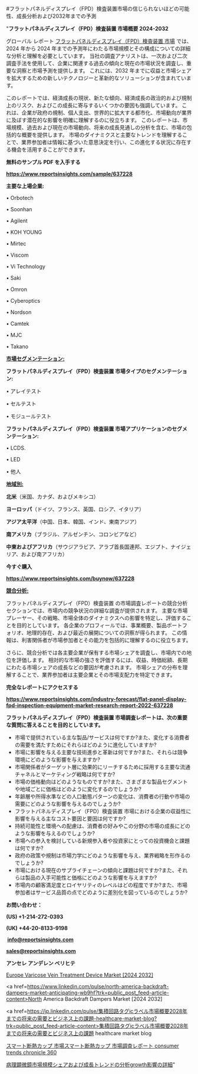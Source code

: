 #フラットパネルディスプレイ（FPD）検査装置市場の信じられないほどの可能性、成長分析および2032年までの予測

"<strong>フラットパネルディスプレイ（FPD）検査装置 市場概要 2024-2032</strong>

グローバル レポート <a href=https://www.reportsinsights.com/sample/637228>フラットパネルディスプレイ（FPD）検査装置 市場</a> では、2024 年から 2024 年までの予測年にわたる市場規模とその構成についての詳細な分析と理解を必要としています。 当社の調査アナリストは、一次および二次調査手法を使用して、企業に関連する過去の傾向と現在の市場状況を調査し、重要な洞察と市場予測を提供します。 これには、2032 年までに収益と市場シェアを拡大​​するための新しいテクノロジーと革新的なソリューションが含まれています。

このレポートでは、経済成長の現状、新たな傾向、経済成長の政治的および規制上のリスク、およびこの成長に寄与するいくつかの要因も強調しています。 これは、企業が政府の規制、個人支出、世界的に拡大する都市化、市場動向が業界に及ぼす潜在的な影響を明確に理解するのに役立ちます。 このレポートは、市場規模、過去および現在の市場動向、将来の成長見通しの分析を含む、市場の包括的な概要を提供します。 市場のダイナミクスと主要なトレンドを理解することで、業界参加者は情報に基づいた意思決定を行い、この進化する状況に存在する機会を活用することができます。

<strong><b>無料のサンプル PDF を入手する</b></strong>

<a href=https://www.reportsinsights.com/sample/637228><strong><u>https://www.reportsinsights.com/sample/637228</u></strong></a>

<strong>主要な上場企業:</strong>

• Orbotech

• Soonhan

• Agilent

• KOH YOUNG

• Mirtec

• Viscom

• Vi Technology

• Saki

• Omron

• Cyberoptics

• Nordson

• Camtek

• MJC

• Takano

<strong><u>市場セグメンテーション</u></strong><strong><u>:</u></strong>

<strong>フラットパネルディスプレイ（FPD）検査装置 市場タイプのセグメンテーション:</strong>

• アレイテスト

• セルテスト

• モジュールテスト

<strong>フラットパネルディスプレイ（FPD）検査装置 市場アプリケーションのセグメンテーション:</strong>

• LCDS.

• LED

• 他人

<strong><u>地域別</u></strong><strong><u>:</u></strong>

<strong>北米</strong>（米国、カナダ、およびメキシコ）

<strong>ヨーロッパ</strong>（ドイツ、フランス、英国、ロシア、イタリア）

<strong>アジア太平洋</strong>（中国、日本、韓国、インド、東南アジア）

<strong>南アメリカ</strong>（ブラジル、アルゼンチン、コロンビアなど）

<strong>中東およびアフリカ</strong>（サウジアラビア、アラブ首長国連邦、エジプト、ナイジェリア、および南アフリカ）

<strong>今すぐ購入</strong>

<a href=https://www.reportsinsights.com/buynow/637228><strong><u>https://www.reportsinsights.com/buynow/637228</u></strong></a>

<strong><u>競合分析:</u></strong>

フラットパネルディスプレイ（FPD）検査装置 の市場調査レポートの競合分析セクションでは、市場内の競争状況の詳細な調査が提供されます。 主要な市場プレーヤー、その戦略、市場全体のダイナミクスへの影響を特定し、評価することを目的としています。 各企業のプロフィールでは、事業概要、製品ポートフォリオ、地理的存在、および最近の展開についての洞察が得られます。 この情報は、利害関係者が市場参加者とその能力を包括的に理解するのに役立ちます。

さらに、競合分析では各主要企業が保有する市場シェアを調査し、市場内での地位を評価します。 相対的な市場の強さを評価するには、収益、時価総額、長期にわたる市場シェアの成長などの要因が考慮されます。 市場シェアの分布を理解することで、業界参加者は主要企業とその市場支配力を特定できます。

<strong>完全なレポートにアクセスする</strong>

<a href=https://www.reportsinsights.com/industry-forecast/flat-panel-display-fpd-inspection-equipment-market-research-report-2022-637228><strong><u><b>https://www.reportsinsights.com/industry-forecast/flat-panel-display-fpd-inspection-equipment-market-research-report-2022-637228</b></u></strong></a>

<strong><b>フラットパネルディスプレイ（FPD）検査装置 市場調査レポートは、次の重要な質問に答えることを目的としています。</b></strong>
<ul>
  <li>市場で提供されている主な製品/サービスは何ですか?また、変化する消費者の需要を満たすためにそれらはどのように進化していますか?</li>
  <li>市場に影響を与える主要な技術進歩と革新は何ですか?また、それらは競争環境にどのような影響を与えますか?</li>
  <li>市場関係者がターゲット層に効果的にリーチするために採用する主要な流通チャネルとマーケティング戦略は何ですか?</li>
  <li>市場の価格動向はどのようなものですか?また、さまざまな製品セグメントや地域ごとに価格はどのように変化するのでしょうか?</li>
  <li>年齢層や所得水準などの人口動態パターンの変化は、消費者の行動や市場の需要にどのような影響を与えるのでしょうか?</li>
  <li>フラットパネルディスプレイ（FPD）検査装置 市場における企業の収益性に影響を与える主なコスト要因と要因は何ですか?</li>
  <li>持続可能性と環境への配慮は、消費者の好みやこの分野の市場の成長にどのような影響を与えるのでしょうか?</li>
  <li>市場への参入を検討している新規参入者や投資家にとっての投資機会と課題は何ですか?</li>
  <li>政府の政策や規制は市場力学にどのような影響を与え、業界戦略を形作るのでしょうか?</li>
  <li>市場における現在のサプライチェーンの傾向と課題は何ですか?また、それらは製品の入手可能性と価格にどのような影響を与えますか?</li>
  <li>市場内の顧客満足度とロイヤリティのレベルはどの程度ですか?また、市場参加者はサービス品質の点でどのように差別化を図っているのでしょうか?</li>
</ul>
<strong>お問い合わせ：</strong>

<strong>(US) +1-214-272-0393</strong>

<strong>(UK) +44-20-8133-9198</strong>

<strong> </strong><a href=info@reportsinsights.com><strong><u>info@reportsinsights.com</u></strong></a>

<a href=sales@reportsinsights.com><strong><u>sales@reportsinsights.com</u></strong></a>

<strong>アンセレ アンデレン ベリヒテ</strong>

<a href=https://www.linkedin.com/pulse/europe-varicose-vein-treatment-device-markets-qwece/>Europe Varicose Vein Treatment Device Market [2024 2032]</a>

<a href=https://www.linkedin.com/pulse/north-america-backdraft-dampers-market-anticipating-wb9hf?trk=public_post_feed-article-content>North America Backdraft Dampers Market [2024 2032]</a>

<a href=https://jp.linkedin.com/pulse/集積回路タグicラベル市場概要2028年までの将来の需要とビジネス上の課題-healthcare-market-blog?trk=public_post_feed-article-content>集積回路タグicラベル市場概要2028年までの将来の需要とビジネス上の課題 healthcare market blog</a>

<a href=https://www.linkedin.com/pulse/スマート断熱カップ-市場スマート断熱カップ-市場調査レポート-consumer-trends-chronicle-360/>スマート断熱カップ 市場スマート断熱カップ 市場調査レポート consumer trends chronicle 360</a>

<a href=https://www.linkedin.com/pulse/病理顕微鏡市場規模シェアおよび成長トレンドの分析growth影響の詳細-reportsinsights-pvt-ltd-1ohpe/>病理顕微鏡市場規模シェアおよび成長トレンドの分析growth影響の詳細</a>"
